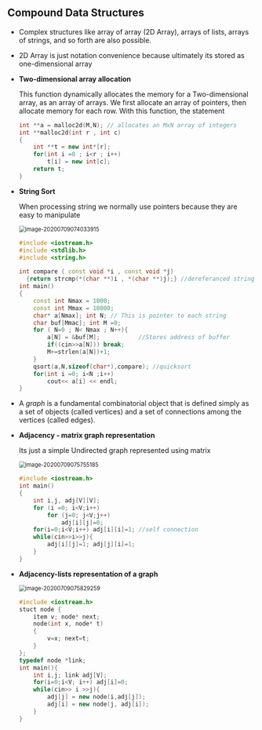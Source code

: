 ## Compound Data Structures

- Complex structures like array of array (2D Array), arrays of lists, arrays of strings, and so forth are also possible.

- 2D Array is just notation convenience  because ultimately its stored as one-dimensional array

- **Two-dimensional array allocation**

  This function dynamically allocates the memory for a Two-dimensional array, as an array of arrays. We first allocate an array of pointers, then allocate memory for each row. With this function, the statement

  ````c++
  int **a = malloc2d(M,N); // allocates an MxN array of integers
  int **malloc2d(int r , int c)
  {
      int **t = new int*[r];
      for(int i =0 ; i<r ; i++)
          t[i] = new int[c];
      return t;
  }
  ````

- **String Sort**

  When processing string we normally use pointers because they are easy to manipulate

  <img src="D:\Notes\Algorithms and Data Structures\Part 2- Data Structures\3-Elementary Data Structures\7-Compound Data Structures.assets\image-20200709074033915.png" alt="image-20200709074033915" style="zoom: 80%;" />

  ````c++
  #include <iostream.h>
  #include <stdlib.h>
  #include <string.h>
  
  int compare ( const void *i , const void *j)
  	{return strcmp(*(char **)i , *(char **)j);} //dereferanced strings for comparisions
  int main()
  {
      const int Nmax = 1000;
      const int Mmax = 10000;
      char* a[Nmax]; int N; // This is pointer to each string
      char buf[Mmac]; int M =0;
      for ( N=0 ; N< Nmax ; N++){
          a[N] = &buf[M];			//Stores address of buffer
          if((cin>>a[N])) break;
          M+=strlen(a[N])+1;
      }
      qsort(a,N,sizeof(char*),compare); //quicksort
      for(int i =0; i<N ;i++)
          cout<< a[i] << endl;
  }
  ````

- A *graph* is a fundamental combinatorial object that is defined simply as a set of objects (called vertices) and a set of connections among the vertices (called edges).

- **Adjacency - matrix graph representation**

  Its just a simple Undirected graph represented using matrix

  <img src="D:\Notes\Algorithms and Data Structures\Part 2- Data Structures\3-Elementary Data Structures\7-Compound Data Structures.assets\image-20200709075755185.png" alt="image-20200709075755185" style="zoom:80%;" />

  ````c++
  #include <iostream.h>
  int main()
  {
      int i,j, adj[V][V];
      for (i =0; i<V;i++)
          for (j=0; j<V;j++)
              adj[i][j]=0;
      for(i=0;i<V;i++) adj[i][i]=1; //self connection
      while(cin>>i>>j){
          adj[i][j]=1; adj[j][i]=1;
      }
  }
  ````

  

- **Adjacency-lists representation of a graph**

  <img src="D:\Notes\Algorithms and Data Structures\Part 2- Data Structures\3-Elementary Data Structures\7-Compound Data Structures.assets\image-20200709075829259.png" alt="image-20200709075829259" style="zoom:80%;" />

  ````c++
  #include <iostream.h>
  stuct node {
      item v; node* next;
      node(int x, node* t)
      {
          v=x; next=t;
      }
  };
  typedef node *link;
  int main(){
      int i,j; link adj[V];
      for(i=0;i<V; i++) adj[i]=0;
      while(cin>> i >>j){
          adj[j] = new node(i,adj[j]);
          adj[i] = new node(j, adj[i]);
      }
  }
  ````

  

  